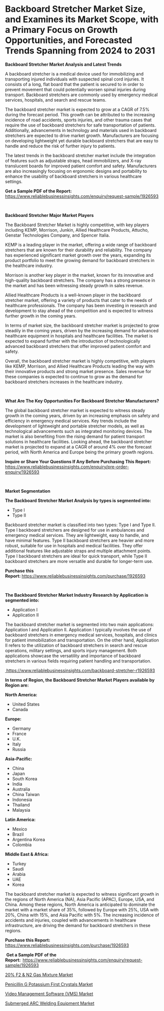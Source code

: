 <p><h1>Backboard Stretcher Market Size, and Examines its Market Scope, with a Primary Focus on Growth Opportunities, and Forecasted Trends Spanning from 2024 to 2031</h1></p><p><strong>Backboard Stretcher Market Analysis and Latest Trends</strong></p>
<p><p>A backboard stretcher is a medical device used for immobilizing and transporting injured individuals with suspected spinal cord injuries. It consists of a long, flat board that the patient is secured to in order to prevent movement that could potentially worsen spinal injuries during transport. Backboard stretchers are commonly used by emergency medical services, hospitals, and search and rescue teams.</p><p>The backboard stretcher market is expected to grow at a CAGR of 7.5% during the forecast period. This growth can be attributed to the increasing incidence of road accidents, sports injuries, and other trauma cases that require the use of backboard stretchers for safe transportation of patients. Additionally, advancements in technology and materials used in backboard stretchers are expected to drive market growth. Manufacturers are focusing on developing lightweight yet durable backboard stretchers that are easy to handle and reduce the risk of further injury to patients.</p><p>The latest trends in the backboard stretcher market include the integration of features such as adjustable straps, head immobilizers, and X-ray translucent boards for improved patient comfort and safety. Manufacturers are also increasingly focusing on ergonomic designs and portability to enhance the usability of backboard stretchers in various healthcare settings.</p></p>
<p><strong>Get a Sample PDF of the Report:&nbsp;</strong> <a href="https://www.reliablebusinessinsights.com/enquiry/request-sample/1926593">https://www.reliablebusinessinsights.com/enquiry/request-sample/1926593</a></p>
<p>&nbsp;</p>
<p><strong>Backboard Stretcher Major Market Players</strong></p>
<p><p>The Backboard Stretcher Market is highly competitive, with key players including KEMP, Morrison, Junkin, Allied Healthcare Products, Attucho, Genstar Technologies Company, and Spencer Italia. </p><p>KEMP is a leading player in the market, offering a wide range of backboard stretchers that are known for their durability and reliability. The company has experienced significant market growth over the years, expanding its product portfolio to meet the growing demand for backboard stretchers in the healthcare industry. </p><p>Morrison is another key player in the market, known for its innovative and high-quality backboard stretchers. The company has a strong presence in the market and has been witnessing steady growth in sales revenue. </p><p>Allied Healthcare Products is a well-known player in the backboard stretcher market, offering a variety of products that cater to the needs of healthcare professionals. The company has been investing in research and development to stay ahead of the competition and is expected to witness further growth in the coming years. </p><p>In terms of market size, the backboard stretcher market is projected to grow steadily in the coming years, driven by the increasing demand for advanced healthcare equipment in hospitals and healthcare facilities. The market is expected to expand further with the introduction of technologically advanced backboard stretchers that offer improved patient comfort and safety. </p><p>Overall, the backboard stretcher market is highly competitive, with players like KEMP, Morrison, and Allied Healthcare Products leading the way with their innovative products and strong market presence. Sales revenue for these companies is expected to continue to grow as the demand for backboard stretchers increases in the healthcare industry.</p></p>
<p>&nbsp;</p>
<p><strong>What Are The Key Opportunities For Backboard Stretcher Manufacturers?</strong></p>
<p><p>The global backboard stretcher market is expected to witness steady growth in the coming years, driven by an increasing emphasis on safety and efficiency in emergency medical services. Key trends include the development of lightweight and portable stretcher models, as well as technological advancements such as integrated monitoring devices. The market is also benefiting from the rising demand for patient transport solutions in healthcare facilities. Looking ahead, the backboard stretcher market is projected to expand at a CAGR of around 4% over the forecast period, with North America and Europe being the primary growth regions.</p></p>
<p><strong>Inquire or Share Your Questions If Any Before Purchasing This Report:</strong> <a href="https://www.reliablebusinessinsights.com/enquiry/pre-order-enquiry/1926593">https://www.reliablebusinessinsights.com/enquiry/pre-order-enquiry/1926593</a></p>
<p>&nbsp;</p>
<p><strong>Market Segmentation</strong></p>
<p><strong>The Backboard Stretcher Market Analysis by types is segmented into:</strong></p>
<p><ul><li>Type I</li><li>Type II</li></ul></p>
<p><p>Backboard stretcher market is classified into two types: Type I and Type II. Type I backboard stretchers are designed for use in ambulances and emergency medical services. They are lightweight, easy to handle, and have minimal features. Type II backboard stretchers are heavier and more robust, suitable for use in hospitals and medical facilities. They offer additional features like adjustable straps and multiple attachment points. Type I backboard stretchers are ideal for quick transport, while Type II backboard stretchers are more versatile and durable for longer-term use.</p></p>
<p><strong>Purchase this Report:&nbsp;</strong><a href="https://www.reliablebusinessinsights.com/purchase/1926593">https://www.reliablebusinessinsights.com/purchase/1926593</a></p>
<p>&nbsp;</p>
<p><strong>The Backboard Stretcher Market Industry Research by Application is segmented into:</strong></p>
<p><ul><li>Application I</li><li>Application II</li></ul></p>
<p><p>The backboard stretcher market is segmented into two main applications: Application I and Application II. Application I typically involves the use of backboard stretchers in emergency medical services, hospitals, and clinics for patient immobilization and transportation. On the other hand, Application II refers to the utilization of backboard stretchers in search and rescue operations, military settings, and sports injury management. Both applications showcase the versatility and importance of backboard stretchers in various fields requiring patient handling and transportation.</p></p>
<p><a href="https://www.reliablebusinessinsights.com/backboard-stretcher-r1926593">&nbsp;https://www.reliablebusinessinsights.com/backboard-stretcher-r1926593</a></p>
<p><strong>In terms of Region, the Backboard Stretcher Market Players available by Region are:</strong></p>
<p>
    <p> <strong> North America: </strong>
        <ul>
            <li>United States</li>
            <li>Canada</li>
        </ul>
        </p> 
    <p> <strong> Europe: </strong>
        <ul>
            <li>Germany</li>
            <li>France</li>
            <li>U.K.</li>
            <li>Italy</li>
            <li>Russia</li>
        </ul>
        </p> 
    <p> <strong> Asia-Pacific: </strong>
        <ul>
            <li>China</li>
            <li>Japan</li>
            <li>South Korea</li>
            <li>India</li>
            <li>Australia</li>
            <li>China Taiwan</li>
            <li>Indonesia</li>
            <li>Thailand</li>
            <li>Malaysia</li>
        </ul>
        </p> 
    <p> <strong> Latin America: </strong>
        <ul>
            <li>Mexico</li>
            <li>Brazil</li>
            <li>Argentina Korea</li>
            <li>Colombia</li>
        </ul>
        </p> 
    <p> <strong> Middle East & Africa: </strong>
        <ul>
            <li>Turkey</li>
            <li>Saudi</li>
            <li>Arabia</li>
            <li>UAE</li>
            <li>Korea</li>
        </ul>
    </p>
    </p>
<p><p>The backboard stretcher market is expected to witness significant growth in the regions of North America (NA), Asia Pacific (APAC), Europe, USA, and China. Among these regions, North America is anticipated to dominate the market with a market share of 35%, followed by Europe with 25%, USA with 20%, China with 15%, and Asia Pacific with 5%. The increasing incidence of accidents and injuries, coupled with advancements in healthcare infrastructure, are driving the demand for backboard stretchers in these regions.</p></p>
<p><strong>Purchase this Report: </strong><a href="https://www.reliablebusinessinsights.com/purchase/1926593">https://www.reliablebusinessinsights.com/purchase/1926593</a></p>
<p>&nbsp;<strong>Get a Sample PDF of the Report:&nbsp;&nbsp;</strong><a href="https://www.reliablebusinessinsights.com/enquiry/request-sample/1926593">https://www.reliablebusinessinsights.com/enquiry/request-sample/1926593</a></p>
<p><strong></strong></p>
<p><p><a href="https://medium.com/@kaitlynkristyfj13/an-in-depth-analysis-of-the-global-20-f2-n2-gas-mixture-market-scope-and-its-rapid-growing-7-5-2453ccb2e28f">20% F2 & N2 Gas Mixture Market</a></p><p><a href="https://github.com/fkhcgcyl33/Market-Research-Report-List-1/blob/main/penicillin-g-potassium-first-crystals-market.md">Penicillin G Potassium First Crystals Market</a></p><p><a href="https://medium.com/@chellamarie1961/exploring-video-management-software-vms-market-dynamics-global-trends-and-future-growth-2ab5aa313238">Video Management Software (VMS) Market</a></p><p><a href="https://github.com/yazulaeha/Market-Research-Report-List-1/blob/main/submerged-arc-welding-equipment-market.md">Submerged ARC Welding Equipment Market</a></p></p>